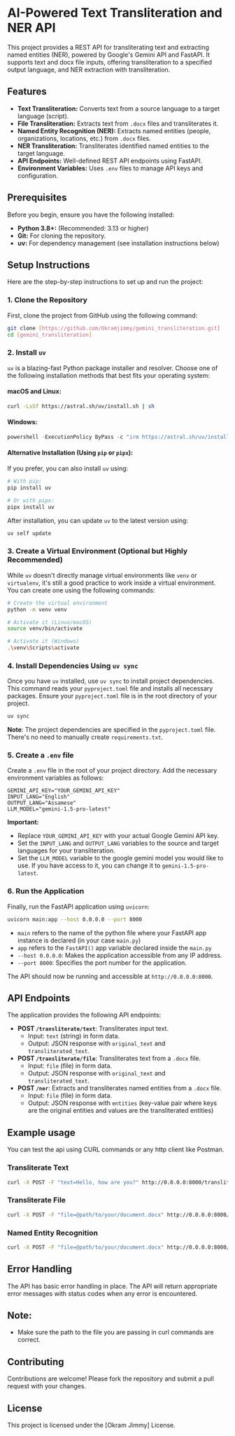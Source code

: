 # AI-Powered Text Transliteration and NER API

This project provides a REST API for transliterating text and extracting named entities (NER), powered by Google's Gemini API and FastAPI. It supports text and docx file inputs, offering transliteration to a specified output language, and NER extraction with transliteration.

## Features

- **Text Transliteration:** Converts text from a source language to a target language (script).
- **File Transliteration:** Extracts text from `.docx` files and transliterates it.
- **Named Entity Recognition (NER):** Extracts named entities (people, organizations, locations, etc.) from `.docx` files.
- **NER Transliteration:** Transliterates identified named entities to the target language.
- **API Endpoints:** Well-defined REST API endpoints using FastAPI.
- **Environment Variables:** Uses `.env` files to manage API keys and configuration.

## Prerequisites

Before you begin, ensure you have the following installed:

- **Python 3.8+:** (Recommended: 3.13 or higher)
- **Git:** For cloning the repository.
- **uv:** For dependency management (see installation instructions below)

## Setup Instructions

Here are the step-by-step instructions to set up and run the project:

### 1. Clone the Repository

First, clone the project from GitHub using the following command:

```bash
git clone [https://github.com/Okramjimmy/gemini_transliteration.git]
cd [gemini_transliteration]
```

### 2. Install `uv`

`uv` is a blazing-fast Python package installer and resolver. Choose one of the following installation methods that best fits your operating system:

#### **macOS and Linux:**

```bash
curl -LsSf https://astral.sh/uv/install.sh | sh
```

#### **Windows:**

```powershell
powershell -ExecutionPolicy ByPass -c "irm https://astral.sh/uv/install.ps1 | iex"
```

#### **Alternative Installation (Using `pip` or `pipx`):**

If you prefer, you can also install `uv` using:

```bash
# With pip:
pip install uv

# Or with pipx:
pipx install uv
```

After installation, you can update `uv` to the latest version using:

```bash
uv self update
```

### 3. Create a Virtual Environment (Optional but Highly Recommended)

While `uv` doesn't directly manage virtual environments like `venv` or `virtualenv`, it's still a good practice to work inside a virtual environment. You can create one using the following commands:

```bash
# Create the virtual environment
python -m venv venv

# Activate it (Linux/macOS)
source venv/bin/activate

# Activate it (Windows)
.\venv\Scripts\activate
```

### 4. Install Dependencies Using `uv sync`

Once you have `uv` installed, use `uv sync` to install project dependencies. This command reads your `pyproject.toml` file and installs all necessary packages. Ensure your `pyproject.toml` file is in the root directory of your project.

```bash
uv sync
```

**Note**: The project dependencies are specified in the `pyproject.toml` file. There's no need to manually create `requirements.txt`.

### 5. Create a `.env` file

Create a `.env` file in the root of your project directory. Add the necessary environment variables as follows:

```env
GEMINI_API_KEY="YOUR_GEMINI_API_KEY"
INPUT_LANG="English"
OUTPUT_LANG="Assamese"
LLM_MODEL="gemini-1.5-pro-latest"
```

**Important:**

- Replace `YOUR_GEMINI_API_KEY` with your actual Google Gemini API key.
- Set the `INPUT_LANG` and `OUTPUT_LANG` variables to the source and target languages for your transliteration.
- Set the `LLM_MODEL` variable to the google gemini model you would like to use. If you have access to it, you can change it to `gemini-1.5-pro-latest`.

### 6. Run the Application

Finally, run the FastAPI application using `uvicorn`:

```bash
uvicorn main:app --host 0.0.0.0 --port 8000
```

- `main` refers to the name of the python file where your FastAPI app instance is declared (in your case `main.py`)
- `app` refers to the `FastAPI()` app variable declared inside the `main.py`
- `--host 0.0.0.0`: Makes the application accessible from any IP address.
- `--port 8000`: Specifies the port number for the application.

The API should now be running and accessible at `http://0.0.0.0:8000`.

## API Endpoints

The application provides the following API endpoints:

- **POST `/transliterate/text`**: Transliterates input text.
  - Input: `text` (string) in form data.
  - Output: JSON response with `original_text` and `transliterated_text`.
- **POST `/transliterate/file`**: Transliterates text from a `.docx` file.
  - Input: `file` (file) in form data.
  - Output: JSON response with `original_text` and `transliterated_text`.
- **POST `/ner`**: Extracts and transliterates named entities from a `.docx` file.
  - Input: `file` (file) in form data.
  - Output: JSON response with `entities` (key-value pair where keys are the original entities and values are the transliterated entities)

## Example usage

You can test the api using CURL commands or any http client like Postman.

### Transliterate Text

```bash
curl -X POST -F "text=Hello, how are you?" http://0.0.0.0:8000/transliterate/text
```

### Transliterate File

```bash
curl -X POST -F "file=@path/to/your/document.docx" http://0.0.0.0:8000/transliterate/file
```

### Named Entity Recognition

```bash
curl -X POST -F "file=@path/to/your/document.docx" http://0.0.0.0:8000/ner
```

## Error Handling

The API has basic error handling in place. The API will return appropriate error messages with status codes when any error is encountered.

## Note:

- Make sure the path to the file you are passing in curl commands are correct.

## Contributing

Contributions are welcome! Please fork the repository and submit a pull request with your changes.

## License

This project is licensed under the [Okram Jimmy] License.

```

```
